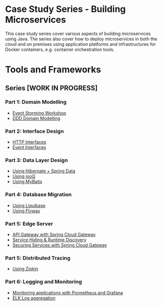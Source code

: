 # Case Study Series - Building Microservices

This case study series cover various aspects of building microservices using Java. 
The series also cover how to deploy microservices in both the cloud and on premises using application platforms and infrastructures for Docker containers, e.g. container orchestration tools.

# Tools and Frameworks


## Series [WORK IN PROGRESS]

### Part 1: Domain Modelling
- [Event Storming Workshop](docs/event-storming-workshop.md)
- [DDD Domain Modelling](docs/ddd-domain-modeling.md)

### Part 2: Interface Design
- [HTTP Interfaces](docs/http-interfaces.md)
- [Event Interfaces](docs/event-interfaces.md)

### Part 3: Data Layer Design
- [Using Hibernate + Spring Data]()
- [Using jooQ]()
- [Using MyBatis]()

### Part 4: Database Migration
- [Using Liquibase]()
- [Using Flyway]()

### Part 5: Edge Server
- [API Gateway with Spring Cloud Gateway]()
- [Service Hiding & Runtime Discovery]()
- [Securing Services with Spring Cloud Gateway]()

### Part 5: Distributed Tracing
- [Using Zipkin]()

### Part 6: Logging and Monitoring
- [Monitoring applications with Prometheus and Grafana]()
- [ELK Log aggregation]()